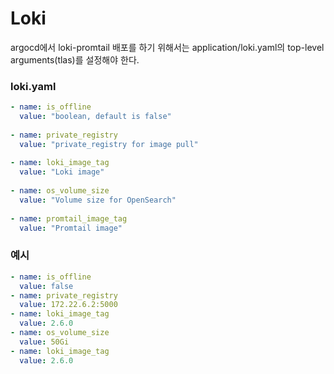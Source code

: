 # Loki

argocd에서 loki-promtail 배포를 하기 위해서는 application/loki.yaml의 top-level arguments(tlas)를 설정해야 한다.

### loki.yaml
```yml
- name: is_offline
  value: "boolean, default is false"
  
- name: private_registry
  value: "private_registry for image pull"
  
- name: loki_image_tag
  value: "Loki image"
  
- name: os_volume_size
  value: "Volume size for OpenSearch"
  
- name: promtail_image_tag
  value: "Promtail image"
```

### 예시

```yml
- name: is_offline
  value: false
- name: private_registry
  value: 172.22.6.2:5000
- name: loki_image_tag
  value: 2.6.0
- name: os_volume_size
  value: 50Gi
- name: loki_image_tag
  value: 2.6.0
```
